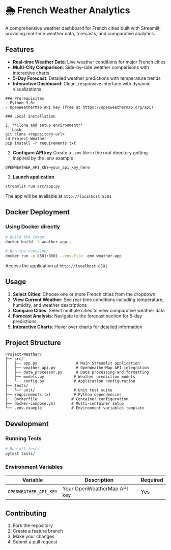 # 🌦️ French Weather Analytics

A comprehensive weather dashboard for French cities built with Streamlit, providing real-time weather data, forecasts, and comparative analytics.

## Features

- **Real-time Weather Data**: Live weather conditions for major French cities
- **Multi-City Comparison**: Side-by-side weather comparisons with interactive charts
- **5-Day Forecast**: Detailed weather predictions with temperature trends
- **Interactive Dashboard**: Clean, responsive interface with dynamic visualizations
```
### Prerequisites
- Python 3.8+
- OpenWeatherMap API key (free at https://openweathermap.org/api)

### Local Installation

1. **Clone and setup environment**
```bash
git clone <repository-url>
cd Project-Weather
pip install -r requirements.txt
```

2. **Configure API key**
Create a `.env` file in the root directory getting inspired by the .env example :
```env
OPENWEATHER_API_KEY=your_api_key_here
```

3. **Launch application**
```bash
streamlit run src/app.py
```

The app will be available at `http://localhost:8501`

## Docker Deployment


### Using Docker directly
```bash
# Build the image
docker build -t weather-app .

# Run the container
docker run -p 8501:8501 --env-file .env weather-app
```

Access the application at `http://localhost:8501`

## Usage

1. **Select Cities**: Choose one or more French cities from the dropdown
2. **View Current Weather**: See real-time conditions including temperature, humidity, and weather descriptions
3. **Compare Cities**: Select multiple cities to view comparative weather data
4. **Forecast Analysis**: Navigate to the forecast section for 5-day predictions
5. **Interactive Charts**: Hover over charts for detailed information

## Project Structure

```
Project-Weather/
├── src/
│   ├── app.py                 # Main Streamlit application
│   ├── weather_api.py         # OpenWeatherMap API integration
│   ├── data_processor.py      # Data processing and formatting
│   ├── models.py             # Weather prediction models
│   └── config.py             # Application configuration
├── tests/
│   └── unit/                 # Unit test suite
├── requirements.txt          # Python dependencies
├── Dockerfile               # Container configuration
├── docker-compose.yml       # Multi-container setup
└── .env.example             # Environment variables template
```

## Development

### Running Tests
```bash
# Run all tests
pytest tests/

```

### Environment Variables
| Variable | Description | Required |
|----------|-------------|----------|
| `OPENWEATHER_API_KEY` | Your OpenWeatherMap API key | Yes |

## Contributing

1. Fork the repository
2. Create a feature branch
3. Make your changes
4. Submit a pull request
